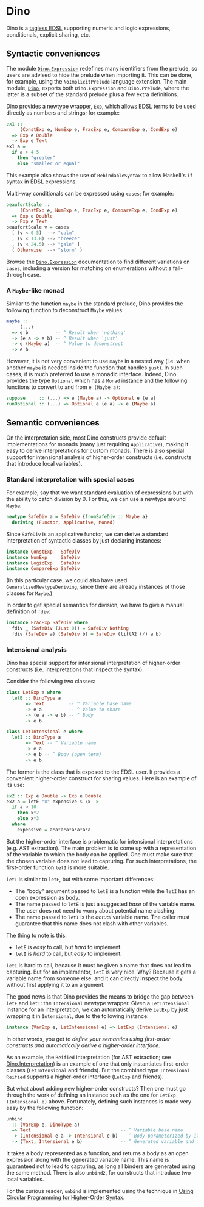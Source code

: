 # Dino

Dino is a [tagless EDSL](http://okmij.org/ftp/tagless-final) supporting numeric and logic expressions, conditionals, explicit sharing, etc.



Syntactic conveniences
--------------------------------------------------------------------------------

The module [`Dino.Expression`](https://hackage.haskell.org/package/dino/docs/Dino-Expression.html) redefines many identifiers from the prelude, so users are advised to hide the prelude when importing it. This can be done, for example, using the `NoImplicitPrelude` language extension. The main module, [`Dino`](https://hackage.haskell.org/package/dino/docs/Dino.html), exports both `Dino.Expression` and `Dino.Prelude`, where the latter is a subset of the standard prelude plus a few extra definitions.

Dino provides a newtype wrapper, `Exp`, which allows EDSL terms to be used directly as numbers and strings; for example:

```haskell
ex1 ::
     (ConstExp e, NumExp e, FracExp e, CompareExp e, CondExp e)
  => Exp e Double
  -> Exp e Text
ex1 a =
  if a > 4.5
    then "greater"
    else "smaller or equal"
```

This example also shows the use of `RebindableSyntax` to allow Haskell's `if` syntax in EDSL expressions.

Multi-way conditionals can be expressed using `cases`; for example:

```haskell
beaufortScale ::
     (ConstExp e, NumExp e, FracExp e, CompareExp e, CondExp e)
  => Exp e Double
  -> Exp e Text
beaufortScale v = cases
  [ (v < 0.5)  --> "calm"
  , (v < 13.8) --> "breeze"
  , (v < 24.5) --> "gale" ]
  ( Otherwise  --> "storm" )
```

Browse the [`Dino.Expression`](https://hackage.haskell.org/package/dino/docs/Dino-Expression.html) documentation to find different variations on `cases`, including a version for matching on enumerations without a fall-through case.

### A `Maybe`-like monad

Similar to the function `maybe` in the standard prelude, Dino provides the following function to deconstruct `Maybe` values:

```haskell
maybe ::
     (...)
  => e b          -- ^ Result when 'nothing'
  -> (e a -> e b) -- ^ Result when 'just'
  -> e (Maybe a)  -- ^ Value to deconstruct
  -> e b
```

However, it is not very convenient to use `maybe` in a nested way (i.e. when another `maybe` is needed inside the function that handles `just`). In such cases, it is much preferred to use a monadic interface. Indeed, Dino provides the type `Optional` which has a `Monad` instance and the following functions to convert to and from `e (Maybe a)`:

```haskell
suppose     :: (...) => e (Maybe a) -> Optional e (e a)
runOptional :: (...) => Optional e (e a) -> e (Maybe a)
```



Semantic conveniences
--------------------------------------------------------------------------------

On the interpretation side, most Dino constructs provide default implementations for monads (many just requiring `Applicative`), making it easy to derive interpretations for custom monads. There is also special support for intensional analysis of higher-order constructs (i.e. constructs that introduce local variables).

### Standard interpretation with special cases

For example, say that we want standard evaluation of expressions but with the ability to catch division by 0. For this, we can use a newtype around `Maybe`:

```haskell
newtype SafeDiv a = SafeDiv {fromSafeDiv :: Maybe a}
  deriving (Functor, Applicative, Monad)
```

Since `SafeDiv` is an applicative functor, we can derive a standard interpretation of syntactic classes by just declaring instances:

```haskell
instance ConstExp   SafeDiv
instance NumExp     SafeDiv
instance LogicExp   SafeDiv
instance CompareExp SafeDiv
```

(In this particular case, we could also have used `GeneralizedNewtypeDeriving`, since there are already instances of those classes for `Maybe`.)

In order to get special semantics for division, we have to give a manual definition of `fdiv`:

```haskell
instance FracExp SafeDiv where
  fdiv _ (SafeDiv (Just 0)) = SafeDiv Nothing
  fdiv (SafeDiv a) (SafeDiv b) = SafeDiv (liftA2 (/) a b)
```

### Intensional analysis

Dino has special support for intensional interpretation of higher-order constructs (i.e. interpretations that inspect the syntax).

Consider the following two classes:

```haskell
class LetExp e where
  letE :: DinoType a
       => Text         -- ^ Variable base name
       -> e a          -- ^ Value to share
       -> (e a -> e b) -- ^ Body
       -> e b

class LetIntensional e where
  letI :: DinoType a
       => Text -- ^ Variable name
       -> e a
       -> e b -- ^ Body (open term)
       -> e b
```

The former is the class that is exposed to the EDSL user. It provides a convenient higher-order construct for sharing values. Here is an example of its use:

```haskell
ex2 :: Exp e Double -> Exp e Double
ex2 a = letE "x" expensive $ \x ->
  if a > 10
    then x*2
    else x*3
  where
    expensive = a*a*a*a*a*a*a*a
```

But the higher-order interface is problematic for intensional interpretations (e.g. AST extraction). The main problem is to come up with a representation of the variable to which the body can be applied. One must make sure that the chosen variable does not lead to capturing. For such interpretations, the first-order function `letI` is more suitable.

`letI` is similar to `letE`, but with some important differences:

  * The "body" argument passed to `letE` is a function while the `letI` has an open expression as body.
  * The name passed to `letE` is just a suggested *base* of the variable name. The user does not need to worry about potential name clashing.
  * The name passed to `letI` is the *actual* variable name. The caller must guarantee that this name does not clash with other variables.

The thing to note is this:

  * `letE` is *easy* to call, but *hard* to implement.
  * `letI` is *hard* to call, but *easy* to implement.

`letI` is hard to call, because it must be given a name that does not lead to capturing. But for an implementor, `letI` is very nice. Why? Because it gets a variable name from someone else, and it can directly inspect the body without first applying it to an argument.

The good news is that Dino provides the means to bridge the gap between `letE` and `letI`: the `Intensional` newtype wrapper. Given a `LetIntensional` instance for an interpretation, we can automatically derive `LetExp` by just wrapping it in `Intensional`, due to the following instance:

```haskell
instance (VarExp e, LetIntensional e) => LetExp (Intensional e)
```

In other words, you get to *define your semantics using first-order constructs and automatically derive a higher-order interface*.

As an example, the `Reified` interpretation (for AST extraction; see [Dino.Interpretation](https://hackage.haskell.org/package/dino/docs/Dino-Interpretation.html)) is an example of one that only instantiates first-order classes (`LetIntensional` and friends). But the combined type `Intensional Reified` supports a higher-order interface (`LetExp` and friends).

But what about adding new higher-order constructs? Then one must go through the work of defining an instance such as the one for `LetExp (Intensional e)` above. Fortunately, defining such instances is made very easy by the following function:

```haskell
unbind
  :: (VarExp e, DinoType a)
  => Text                                 -- ^ Variable base name
  -> (Intensional e a -> Intensional e b) -- ^ Body parameterized by its free variable
  -> (Text, Intensional e b)              -- ^ Generated variable and function body
```

It takes a body represented as a function, and returns a body as an open expression along with the generated variable name. This name is guaranteed not to lead to capturing, as long all binders are generated using the same method. There is also `unbind2`, for constructs that introduce two local variables.

For the curious reader, `unbind` is implemented using the technique in [Using Circular Programming for Higher-Order Syntax](https://emilaxelsson.github.io/documents/axelsson2013using.pdf).
